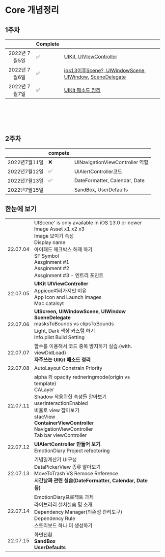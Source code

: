 

# Core 개념정리

## 1주차

|               | Complete |                                                              |
| :-----------: | :------- | ------------------------------------------------------------ |
| 2022년 7월5일 | ✅        | [UIKit, UIVIewController](https://github.com/haha1haka/TIL/blob/main/2022%EB%85%847%EC%9B%94/20220705TIL.md) |
| 2022년 7월6일 | ✅        | [ios13이후Scene?, UIWindowScene, UIWindow](https://github.com/haha1haka/TIL/blob/main/2022%EB%85%847%EC%9B%94/20220706TIL.md), [SceneDelegate](https://github.com/haha1haka/TIL/blob/main/2022%EB%85%847%EC%9B%94/20220706TIL.md) |
| 2022년 7월7일 | ✅        | [UIKit 매소드 정리](https://github.com/haha1haka/TIL/blob/main/2022%EB%85%847%EC%9B%94/20220707TIL.md) |

<br/><br/><br/><br/>

## 2주차

|               | compete |                                 |
| ------------- | ------- | ------------------------------- |
| 2022년7월11일 | ❌       | UINavigationViewController 역할 |
| 2022년7월12일 | ✅       | UIAlertController코드           |
| 2022년7월13일 | ✅       | DateFormatter, Calendar, Date   |
| 2022년7월15일 |         | SandBox, UserDefaults           |



## 한눈에 보기

|          |                                                              |      |
| -------- | ------------------------------------------------------------ | ---- |
| 22.07.04 | UIScene' is only available in iOS 13.0 or newer<br />Image Asset x1 x2 x3<br />Image 보이기 속성 <br />Display name <br />아이패드 체크박스 해제 하기<br /> SF Symbol <br />Assginment #1<br />Assginment #2<br />Assginment #3 - 엔트리 포인트 |      |
| 22.07.05 | **UIKit** **UIViewController**<br />Appicon여러가지인 이유<br />App Icon and Launch Images<br />Mac catalsyt |      |
| 22.07.06 | **UIScreen, UIWindowScene, UIWindow**<br />**SceneDelegate**<br />masksToBounds vs clipsToBounds<br />Light, Dark 색상 커스텀 하기<br />Info.plist Build Setting |      |
| 22.07.07 | 함수를 이용해서 코드 중복 방지하기 실습.(with. viewDidLoad)<br />**자주쓰는 UIKit 매소드 정리** |      |
| 22.07.08 | AutoLayout Constrain Priority                                |      |
| 22.07.11 | alpha 와 opacity redneringmode(origin vs template)<br />CALayer<br />Shadow 적용위한 속성들 알아보기<br />userInteractionEnabled<br />비율로 view 잡아보기<br />stacView<br />**ContainerViewControlle**r<br />NavigationViewController<br />Tab bar viewController |      |
| 22.07.12 | **UIAlertController 만들어 보기**.<br />EmotionDiary Project refectoring |      |
| 22.07.13 | 기념일계산기 UI구성<br />DataPickerView 종류 알아보기<br />MoveToTrash VS Remoce Reference<br />**시간날짜 관련 실습(DateFormatter, Calendar, Date 등)** |      |
| 22.07.14 | EmotionDiary프로젝트 과제<br />라이브러리 설치실습 및 소개<br />Dependency Manager(의존성 관리도구)<br />Dependency Rule<br />스토리보드 하나 더 생성하기 |      |
| 22.07.15 | 화면전환<br />**SandBox**<br />**UserDefaults**              |      |


